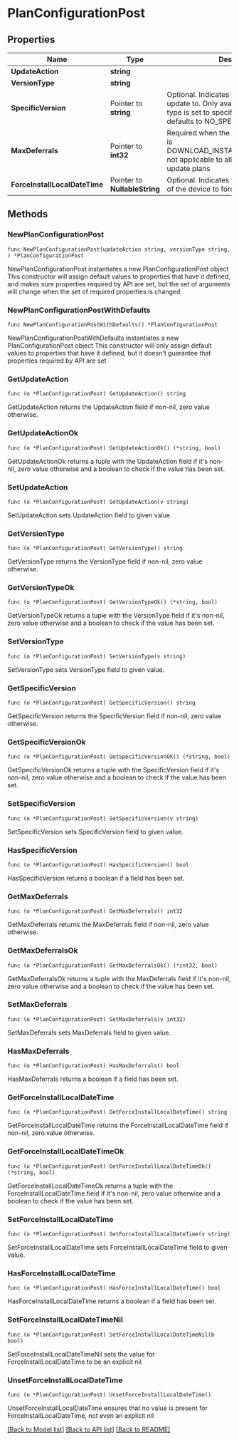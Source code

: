 # PlanConfigurationPost

## Properties

Name | Type | Description | Notes
------------ | ------------- | ------------- | -------------
**UpdateAction** | **string** |  | 
**VersionType** | **string** |  | 
**SpecificVersion** | Pointer to **string** | Optional. Indicates the specific version to update to. Only available when the version type is set to specific version, otherwise defaults to NO_SPECIFIC_VERSION. | [optional] [default to "NO_SPECIFIC_VERSION"]
**MaxDeferrals** | Pointer to **int32** | Required when the provided updateAction is DOWNLOAD_INSTALL_ALLOW_DEFERRAL, not applicable to all managed software update plans | [optional] 
**ForceInstallLocalDateTime** | Pointer to **NullableString** | Optional. Indicates the local date and time of the device to force update by. | [optional] 

## Methods

### NewPlanConfigurationPost

`func NewPlanConfigurationPost(updateAction string, versionType string, ) *PlanConfigurationPost`

NewPlanConfigurationPost instantiates a new PlanConfigurationPost object
This constructor will assign default values to properties that have it defined,
and makes sure properties required by API are set, but the set of arguments
will change when the set of required properties is changed

### NewPlanConfigurationPostWithDefaults

`func NewPlanConfigurationPostWithDefaults() *PlanConfigurationPost`

NewPlanConfigurationPostWithDefaults instantiates a new PlanConfigurationPost object
This constructor will only assign default values to properties that have it defined,
but it doesn't guarantee that properties required by API are set

### GetUpdateAction

`func (o *PlanConfigurationPost) GetUpdateAction() string`

GetUpdateAction returns the UpdateAction field if non-nil, zero value otherwise.

### GetUpdateActionOk

`func (o *PlanConfigurationPost) GetUpdateActionOk() (*string, bool)`

GetUpdateActionOk returns a tuple with the UpdateAction field if it's non-nil, zero value otherwise
and a boolean to check if the value has been set.

### SetUpdateAction

`func (o *PlanConfigurationPost) SetUpdateAction(v string)`

SetUpdateAction sets UpdateAction field to given value.


### GetVersionType

`func (o *PlanConfigurationPost) GetVersionType() string`

GetVersionType returns the VersionType field if non-nil, zero value otherwise.

### GetVersionTypeOk

`func (o *PlanConfigurationPost) GetVersionTypeOk() (*string, bool)`

GetVersionTypeOk returns a tuple with the VersionType field if it's non-nil, zero value otherwise
and a boolean to check if the value has been set.

### SetVersionType

`func (o *PlanConfigurationPost) SetVersionType(v string)`

SetVersionType sets VersionType field to given value.


### GetSpecificVersion

`func (o *PlanConfigurationPost) GetSpecificVersion() string`

GetSpecificVersion returns the SpecificVersion field if non-nil, zero value otherwise.

### GetSpecificVersionOk

`func (o *PlanConfigurationPost) GetSpecificVersionOk() (*string, bool)`

GetSpecificVersionOk returns a tuple with the SpecificVersion field if it's non-nil, zero value otherwise
and a boolean to check if the value has been set.

### SetSpecificVersion

`func (o *PlanConfigurationPost) SetSpecificVersion(v string)`

SetSpecificVersion sets SpecificVersion field to given value.

### HasSpecificVersion

`func (o *PlanConfigurationPost) HasSpecificVersion() bool`

HasSpecificVersion returns a boolean if a field has been set.

### GetMaxDeferrals

`func (o *PlanConfigurationPost) GetMaxDeferrals() int32`

GetMaxDeferrals returns the MaxDeferrals field if non-nil, zero value otherwise.

### GetMaxDeferralsOk

`func (o *PlanConfigurationPost) GetMaxDeferralsOk() (*int32, bool)`

GetMaxDeferralsOk returns a tuple with the MaxDeferrals field if it's non-nil, zero value otherwise
and a boolean to check if the value has been set.

### SetMaxDeferrals

`func (o *PlanConfigurationPost) SetMaxDeferrals(v int32)`

SetMaxDeferrals sets MaxDeferrals field to given value.

### HasMaxDeferrals

`func (o *PlanConfigurationPost) HasMaxDeferrals() bool`

HasMaxDeferrals returns a boolean if a field has been set.

### GetForceInstallLocalDateTime

`func (o *PlanConfigurationPost) GetForceInstallLocalDateTime() string`

GetForceInstallLocalDateTime returns the ForceInstallLocalDateTime field if non-nil, zero value otherwise.

### GetForceInstallLocalDateTimeOk

`func (o *PlanConfigurationPost) GetForceInstallLocalDateTimeOk() (*string, bool)`

GetForceInstallLocalDateTimeOk returns a tuple with the ForceInstallLocalDateTime field if it's non-nil, zero value otherwise
and a boolean to check if the value has been set.

### SetForceInstallLocalDateTime

`func (o *PlanConfigurationPost) SetForceInstallLocalDateTime(v string)`

SetForceInstallLocalDateTime sets ForceInstallLocalDateTime field to given value.

### HasForceInstallLocalDateTime

`func (o *PlanConfigurationPost) HasForceInstallLocalDateTime() bool`

HasForceInstallLocalDateTime returns a boolean if a field has been set.

### SetForceInstallLocalDateTimeNil

`func (o *PlanConfigurationPost) SetForceInstallLocalDateTimeNil(b bool)`

 SetForceInstallLocalDateTimeNil sets the value for ForceInstallLocalDateTime to be an explicit nil

### UnsetForceInstallLocalDateTime
`func (o *PlanConfigurationPost) UnsetForceInstallLocalDateTime()`

UnsetForceInstallLocalDateTime ensures that no value is present for ForceInstallLocalDateTime, not even an explicit nil

[[Back to Model list]](../README.md#documentation-for-models) [[Back to API list]](../README.md#documentation-for-api-endpoints) [[Back to README]](../README.md)


